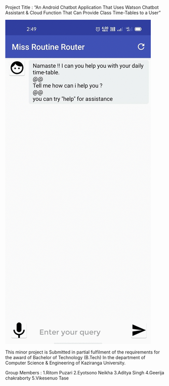 Project Title :  “An Android Chatbot Application That Uses Watson Chatbot Assistant & Cloud Function That Can Provide Class Time-Tables to a User” 


![](ezgif-3-bf1247906ae7.gif)


This minor project is Submitted in partial fulfilment of the requirements for the award of Bachelor of Technology (B.Tech) In the department of Computer Science & Engineering of Kaziranga University.


Group Members : 1.Ritom Puzari 2.Eyotsono Neikha 3.Aditya Singh 4.Geerija chakraborty 5.Vikesenuo Tase
